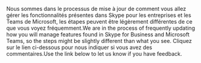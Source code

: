 <span data-ttu-id="43de8-101">Nous sommes dans le processus de mise à jour de comment vous allez gérer les fonctionnalités présentes dans Skype pour les entreprises et les Teams de Microsoft, les étapes peuvent être légèrement différentes de ce que vous voyez fréquemment.</span><span class="sxs-lookup"><span data-stu-id="43de8-101">We are in the process of frequently updating how you will manage features found in Skype for Business and Microsoft Teams, so the steps might be slightly different than what you see.</span></span> <span data-ttu-id="43de8-102">Cliquez sur le lien ci-dessous pour nous indiquer si vous avez des commentaires.</span><span class="sxs-lookup"><span data-stu-id="43de8-102">Use the link below to let us know if you have feedback.</span></span>